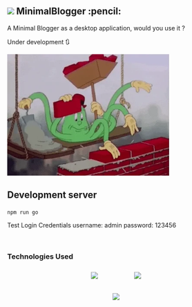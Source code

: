 <!-- ![minBlogger logo](src/assets/minBlogger-grey.ico) -->
<h2> <img src="src/assets/minBlogger-grey.ico" width="48">  MinimalBlogger :pencil: </h2>
<!-- <img src="src/assets/minBlogger-logo.svg" style="margin:10px 40px;" height="80"> -->


 A Minimal Blogger as a desktop application, would you use it ?

Under development 🔃

![under development](src/assets/giphy.gif)

## Development server
`
npm run go
`
<br>

Test Login Credentials
username: admin
password: 123456

<br>

### Technologies Used


<div align="center">


<img src="https://nodejs.org/static/images/logos/nodejs-new-pantone-black.svg" style="margin:10px 40px;" height="80">

<img src="https://angular.io/assets/images/logos/angular/angular.png" style="margin:10px 40px" height="80">

</div>
<div align="center">

<img src="https://electronjs.org/images/electron-logo.svg" style="margin:20px 40px" height="60">
</div>
